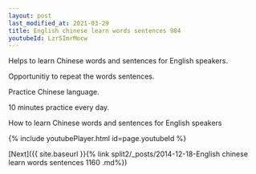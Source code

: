 ```yaml
---
layout: post
last_modified_at: 2021-03-29
title: English chinese learn words sentences 984 
youtubeId: LzrSImrMocw
---
```

 
 
Helps to learn Chinese words and sentences for English speakers.

Opportunitiy to repeat the words sentences. 

Practice Chinese language. 
 
10 minutes practice every day. 
 
How to learn Chinese words and sentences for English speakers 
 
{% include youtubePlayer.html id=page.youtubeId %}
 
 
[Next]({{ site.baseurl }}{% link  split2/_posts/2014-12-18-English chinese learn words sentences 1160 .md%})
 

